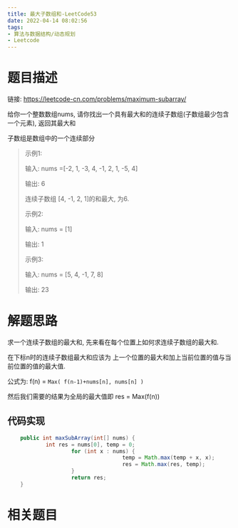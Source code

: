 ```yaml
---
title: 最大子数组和-LeetCode53
date: 2022-04-14 08:02:56
tags:
- 算法与数据结构/动态规划
- Leetcode
---
```


# 题目描述

链接: https://leetcode-cn.com/problems/maximum-subarray/

给你一个整数数组nums, 请你找出一个具有最大和的连续子数组(子数组最少包含一个元素), 返回其最大和

子数组是数组中的一个连续部分

> 示例1:
>
> 输入: nums =\[-2, 1, -3, 4, -1, 2, 1, -5, 4]
>
> 输出: 6
>
> 连续子数组 \[4, -1, 2, 1]的和最大, 为6.
>
> 示例2:
>
> 输入: nums = \[1]
>
> 输出: 1
>
> 示例3:
>
> 输入: nums = \[5, 4, -1, 7, 8]
>
> 输出: 23

<!--more-->

# 解题思路

求一个连续子数组的最大和, 先来看在每个位置上如何求连续子数组的最大和.

在下标n时的连续子数组最大和应该为 上一个位置的最大和加上当前位置的值与当前位置的值的最大值.

公式为: f(n) = `Max( f(n-1)+nums[n], nums[n] )`

然后我们需要的结果为全局的最大值即 res = Max(f(n))

## 代码实现

```java
	public int maxSubArray(int[] nums) {
		    int res = nums[0], temp = 0;
				    for (int x : nums) {
					    		    temp = Math.max(temp + x, x);
					    		    res = Math.max(res, temp);
				    }
		    		return res;
	}
```

# 相关题目

